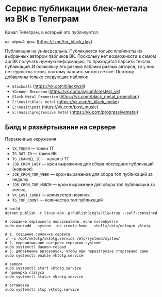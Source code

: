 ﻿# Сервис публикации блек-метала из ВК в Телеграм

Канал Телеграм, в который это публикуется:

`на чёрный день` (https://t.me/for_black_day)

Публикация не универсальна. Публикуются только плейлисты из выбранных автором пабликов ВК. Поскольку нет возможности в
самом api ВК получать нужную информацию, то приходится парсить тексты публикаций. И поскольку это разные паблики разных
авторов, то у них нет единства стиля, поэтому парсить можно не всё. Поэтому добавлены только следующие паблики:

- `Blackwall` (https://vk.com/blackwall)
- `Убежище Лесников` (https://vk.com/asylumforesters_vk)
- `Black Metal Promotion` (https://vk.com/black_metal_promotion)
- `E:\music\black metal` (https://vk.com/e_black_metal)
- `E:\music\post` (https://vk.com/post_music)
- `E:\music\progressive metal` (https://vk.com/progressivemetal)

## Билд и развёртывание на сервере

Переменные окружения

- `VK_TOKEN` — токен ТГ
- `TG_BOT_ID` — токен ВК
- `TG_CHANNEL_ID` — канал в ТГ
- `JOB_CRON_LAST` — крон выражение для сбора последних публикаций (новинок)
- `JOB_CRON_TOP_WEEK` — крон выражение для сбора топ публикаций за неделю
- `JOB_CRON_TOP_MONTH` — крон выражение для сбора топ публикаций за месяц
- `VK_LAST_COUNT` — количество новинок
- `TG_TOP_COUNT` — количество топ публикаций

```shell
# build
dotnet publish -r linux-x64 -p:PublishSingleFile=true --self-contained

# создание сервисного пользователя, если потребуется
sudo useradd --system --no-create-home --shell=/sbin/nologin vktotg

# 1. создание симлинка сервиса
ln -s /opt/vktotg/vktotg.service /etc/systemd/system/
# 2. перечитывание настроек сервисов systemd
sudo systemctl daemon-reload
# 3. добавление автозапуск, чтобы при перезагрузке стартовало само
sudo systemctl enable vktotg.service

# запуск
sudo systemctl start vktotg.service
# проверка статуса
sudo systemctl status vktotg.service

# остановка
sudo systemctl stop vktotg.service
```

